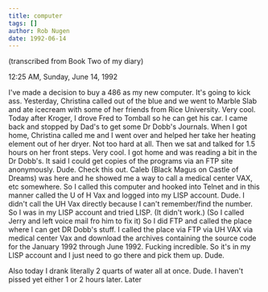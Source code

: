 ```yaml
---
title: computer
tags: []
author: Rob Nugen
date: 1992-06-14
---
```


<p class=note>(transcribed from Book Two of my diary)

<p class=date>12:25 AM, Sunday, June 14, 1992

<p>I've made a decision to buy a 486 as my new computer.  It's going
to kick ass.  Yesterday, Christina called out of the blue and we went
to Marble Slab and ate icecream with some of her friends from Rice
University.  Very cool.  Today after Kroger, I drove Fred to Tomball
so he can get his car.  I came back and stopped by Dad's to get some
Dr Dobb's Journals.  When I got home, Christina called me and I went
over and helped her take her heating element out of her dryer.  Not too
hard at all.  Then we sat and talked for 1.5 hours on her front steps.
Very cool.  I got home and was reading a bit in the Dr Dobb's.  It
said I could get copies of the programs via an FTP site anonymously.
Dude.  Check this out. Caleb (Black Magus on Castle of Dreams) was
here and he showed me a way to call a medical center VAX, etc
somewhere.  So I called this computer and hooked into Telnet and in
this manner called the U of H Vax and logged into my LISP account.
Dude.  I didn't call the UH Vax directly because I can't remember/find
the number.  So I was in my LISP account and tried LISP.  (It didn't
work.)  (So I called Jerry and left voice mail fro him to fix it) So I
did FTP and called the place where I can get DR Dobb's stuff.  I
called the place via FTP via UH VAX via medical center Vax and
download the archives containing the source code for the January 1992
through June 1992.  Fucking incredible.  So it's in my LISP account
and I just need to go there and pick them up.  Dude.

<p>Also today I drank literally 2 quarts of water all at once.  Dude.
I haven't pissed yet either 1 or 2 hours later.  Later
